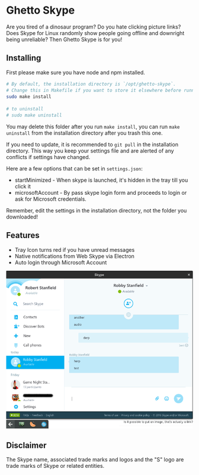 # Ghetto Skype
Are you tired of a dinosaur program? Do you hate clicking picture links? Does Skype for Linux randomly show people going offline and downright being unreliable? Then Ghetto Skype is for you!

## Installing

First please make sure you have node and npm installed.

```bash
# By default, the installation directory is `/opt/ghetto-skype`.
# Change this in Makefile if you want to store it elsewhere before running.
sudo make install

# to uninstall
# sudo make uninstall
```

You may delete this folder after you run `make install`, you can run `make uninstall` from the installation directory after you trash this one.

If you need to update, it is recommended to `git pull` in the installation directory. This way you keep your settings file and are alerted of any conflicts if settings have changed.

Here are a few options that can be set in `settings.json`:

- startMinimized - When skype is launched, it's hidden in the tray till you click it
- microsoftAccount - By pass skype login form and proceeds to login or ask for Microsoft credentials.

Remember, edit the settings in the installation directory, not the folder you downloaded!

## Features
- Tray Icon turns red if you have unread messages
- Native notifications from Web Skype via Electron
- Auto login through Microsoft Account

![Screenshot](screenshot.png)

## Disclaimer
The Skype name, associated trade marks and logos and the "S" logo are trade marks of Skype or related entities.
